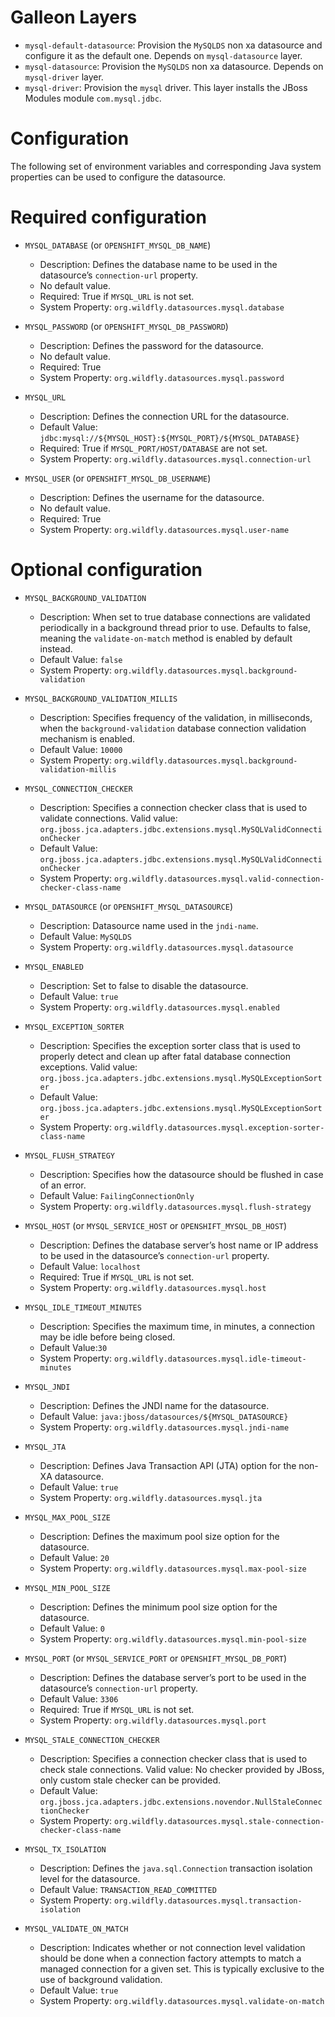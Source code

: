 Galleon Layers
=========

* `mysql-default-datasource`: Provision the `MySQLDS` non xa datasource and configure it as the default one. Depends on `mysql-datasource` layer.
* `mysql-datasource`: Provision the `MySQLDS` non xa datasource. Depends on `mysql-driver` layer.
* `mysql-driver`: Provision the `mysql` driver. This layer installs the JBoss Modules module `com.mysql.jdbc`.

Configuration
========

The following set of environment variables and corresponding Java system properties can be used to configure the datasource.

Required configuration
==============

* `MYSQL_DATABASE` (or `OPENSHIFT_MYSQL_DB_NAME`)

  * Description: Defines the database name to be used in the datasource’s `connection-url` property.
  * No default value.
  * Required: True if `MYSQL_URL` is not set.
  * System Property: `org.wildfly.datasources.mysql.database`

* `MYSQL_PASSWORD` (or `OPENSHIFT_MYSQL_DB_PASSWORD`)

  * Description: Defines the password for the datasource.
  * No default value.
  * Required: True
  * System Property: `org.wildfly.datasources.mysql.password`

* `MYSQL_URL`

  * Description: Defines the connection URL for the datasource. 
  * Default Value: `jdbc:mysql://${MYSQL_HOST}:${MYSQL_PORT}/${MYSQL_DATABASE}`
  * Required: True if `MYSQL_PORT/HOST/DATABASE` are not set.
  * System Property: `org.wildfly.datasources.mysql.connection-url`

* `MYSQL_USER` (or `OPENSHIFT_MYSQL_DB_USERNAME`)

  * Description: Defines the username for the datasource. 
  * No default value.
  * Required: True
  * System Property: `org.wildfly.datasources.mysql.user-name`

Optional configuration
==============

* `MYSQL_BACKGROUND_VALIDATION`

  * Description: When set to true database connections are validated periodically in a background thread prior to use. Defaults to false, meaning the `validate-on-match` method is enabled by default instead.  
  * Default Value: `false`
  * System Property: `org.wildfly.datasources.mysql.background-validation`

* `MYSQL_BACKGROUND_VALIDATION_MILLIS`

  * Description: Specifies frequency of the validation, in milliseconds, when the `background-validation` database connection validation mechanism is enabled.    
  * Default Value: `10000`
  * System Property: `org.wildfly.datasources.mysql.background-validation-millis`

* `MYSQL_CONNECTION_CHECKER`

  * Description: Specifies a connection checker class that is used to validate connections. Valid value: `org.jboss.jca.adapters.jdbc.extensions.mysql.MySQLValidConnectionChecker`
  * Default Value: `org.jboss.jca.adapters.jdbc.extensions.mysql.MySQLValidConnectionChecker`
  * System Property: `org.wildfly.datasources.mysql.valid-connection-checker-class-name`

* `MYSQL_DATASOURCE` (or `OPENSHIFT_MYSQL_DATASOURCE`)

  * Description: Datasource name used in the `jndi-name`.
  * Default Value: `MySQLDS`
  * System Property: `org.wildfly.datasources.mysql.datasource`

* `MYSQL_ENABLED`

  * Description: Set to false to disable the datasource.
  * Default Value: `true`
  * System Property: `org.wildfly.datasources.mysql.enabled`

* `MYSQL_EXCEPTION_SORTER`

  * Description: Specifies the exception sorter class that is used to properly detect and clean up after fatal database connection exceptions. Valid value: `org.jboss.jca.adapters.jdbc.extensions.mysql.MySQLExceptionSorter`
  * Default Value: `org.jboss.jca.adapters.jdbc.extensions.mysql.MySQLExceptionSorter`
  * System Property: `org.wildfly.datasources.mysql.exception-sorter-class-name`

* `MYSQL_FLUSH_STRATEGY`

  * Description: Specifies how the datasource should be flushed in case of an error.    
  * Default Value: `FailingConnectionOnly`
  * System Property: `org.wildfly.datasources.mysql.flush-strategy`

* `MYSQL_HOST` (or `MYSQL_SERVICE_HOST` or `OPENSHIFT_MYSQL_DB_HOST`)

  * Description: Defines the database server’s host name or IP address to be used in the datasource’s `connection-url` property.
  * Default Value: `localhost`
  * Required: True if `MYSQL_URL` is not set.
  * System Property: `org.wildfly.datasources.mysql.host`

* `MYSQL_IDLE_TIMEOUT_MINUTES`

  * Description: Specifies the maximum time, in minutes, a connection may be idle before being closed.
  * Default Value:`30`
  * System Property: `org.wildfly.datasources.mysql.idle-timeout-minutes`

* `MYSQL_JNDI`

  * Description: Defines the JNDI name for the datasource.
  * Default Value: `java:jboss/datasources/${MYSQL_DATASOURCE}`
  * System Property: `org.wildfly.datasources.mysql.jndi-name`

* `MYSQL_JTA`

  * Description: Defines Java Transaction API (JTA) option for the non-XA datasource.
  * Default Value: `true`
  * System Property: `org.wildfly.datasources.mysql.jta`

* `MYSQL_MAX_POOL_SIZE`

  * Description: Defines the maximum pool size option for the datasource.
  * Default Value: `20`
  * System Property: `org.wildfly.datasources.mysql.max-pool-size`

* `MYSQL_MIN_POOL_SIZE`

  * Description: Defines the minimum pool size option for the datasource.
  * Default Value: `0`
  * System Property: `org.wildfly.datasources.mysql.min-pool-size`

* `MYSQL_PORT` (or `MYSQL_SERVICE_PORT` or `OPENSHIFT_MYSQL_DB_PORT`)

  * Description: Defines the database server’s port to be used in the datasource’s `connection-url` property. 
  * Default Value: `3306`
  * Required: True if `MYSQL_URL` is not set.
  * System Property: `org.wildfly.datasources.mysql.port`

* `MYSQL_STALE_CONNECTION_CHECKER`

  * Description: Specifies a connection checker class that is used to check stale connections. Valid value: No checker provided by JBoss, only custom stale checker can be provided.
  * Default Value: `org.jboss.jca.adapters.jdbc.extensions.novendor.NullStaleConnectionChecker`
  * System Property: `org.wildfly.datasources.mysql.stale-connection-checker-class-name`

* `MYSQL_TX_ISOLATION`

  * Description: Defines the `java.sql.Connection` transaction isolation level for the datasource.    
  * Default Value: `TRANSACTION_READ_COMMITTED`
  * System Property: `org.wildfly.datasources.mysql.transaction-isolation`

* `MYSQL_VALIDATE_ON_MATCH`

  * Description: Indicates whether or not connection level validation should be done when a connection factory attempts to match a managed connection for a given set. This is typically exclusive to the use of background validation.
  * Default Value: `true`
  * System Property: `org.wildfly.datasources.mysql.validate-on-match`


